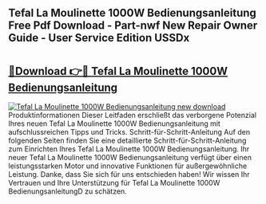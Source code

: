 ## Tefal La Moulinette 1000W Bedienungsanleitung Free Pdf Download - Part-nwf New Repair Owner Guide - User Service Edition USSDx

# <h2><a href="http://df19z8e.blite.top/?on=Tefal+La+Moulinette+1000W+Bedienungsanleitung">🔗Download 👉🔴 Tefal La Moulinette 1000W Bedienungsanleitung</a></h2>

[![Tefal La Moulinette 1000W Bedienungsanleitung new download](https://i.imgur.com/lujVjoI.png)](http://df19z8e.blite.top/?on=Tefal+La+Moulinette+1000W+Bedienungsanleitung)
Produktinformationen Dieser Leitfaden erschließt das verborgene Potenzial Ihres neuen Tefal La Moulinette 1000W Bedienungsanleitung mit aufschlussreichen Tipps und Tricks. Schritt-für-Schritt-Anleitung Auf den folgenden Seiten finden Sie eine detaillierte Schritt-für-Schritt-Anleitung zum Einrichten Ihres Tefal La Moulinette 1000W Bedienungsanleitung. Ihr neuer Tefal La Moulinette 1000W Bedienungsanleitung verfügt über einen leistungsstarken Motor und innovative Funktionen für außergewöhnliche Leistung. Danke, dass Sie sich für uns entschieden haben! Wir wissen Ihr Vertrauen und Ihre Unterstützung für Tefal La Moulinette 1000W BedienungsanleitungD zu schätzen.

